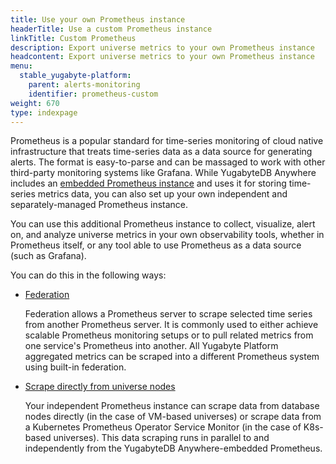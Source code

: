 ```yaml
---
title: Use your own Prometheus instance
headerTitle: Use a custom Prometheus instance
linkTitle: Custom Prometheus
description: Export universe metrics to your own Prometheus instance
headcontent: Export universe metrics to your own Prometheus instance
menu:
  stable_yugabyte-platform:
    parent: alerts-monitoring
    identifier: prometheus-custom
weight: 670
type: indexpage
---
```


Prometheus is a popular standard for time-series monitoring of cloud native infrastructure that treats time-series data as a data source for generating alerts. The format is easy-to-parse and can be massaged to work with other third-party monitoring systems like Grafana. While YugabyteDB Anywhere includes an [embedded Prometheus instance](../anywhere-metrics/) and uses it for storing time-series metrics data, you can also set up your own independent and separately-managed Prometheus instance.

You can use this additional Prometheus instance to collect, visualize, alert on, and analyze universe metrics in your own observability tools, whether in Prometheus itself, or any tool able to use Prometheus as a data source (such as Grafana).

You can do this in the following ways:

- [Federation](prometheus-federate/)

    Federation allows a Prometheus server to scrape selected time series from another Prometheus server. It is commonly used to either achieve scalable Prometheus monitoring setups or to pull related metrics from one service's Prometheus into another. All Yugabyte Platform aggregated metrics can be scraped into a different Prometheus system using built-in federation.

- [Scrape directly from universe nodes](prometheus-scrape/)

    Your independent Prometheus instance can scrape data from database nodes directly (in the case of VM-based universes) or scrape data from a Kubernetes Prometheus Operator Service Monitor (in the case of K8s-based universes). This data scraping runs in parallel to and independently from the YugabyteDB Anywhere-embedded Prometheus.
